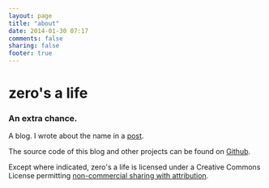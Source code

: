 ```yaml
---
layout: page
title: "about"
date: 2014-01-30 07:17
comments: false
sharing: false
footer: true
---
```


zero's a life
=============

### An extra chance.


A blog.  I wrote about the name in a [post](/blog/2014/03/01/whats-in-a-name/).

The source code of this blog and other projects can be found on [Github](http://github.com/zerosalife).

Except where indicated, zero's a life is licensed under a Creative
Commons License permitting [non-commercial sharing with attribution](http://creativecommons.org/licenses/by-nc-sa/4.0/deed.en_US).
